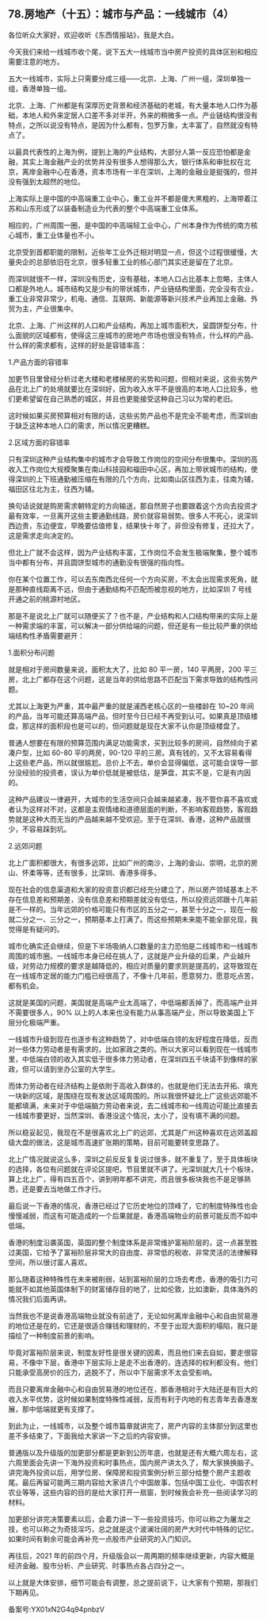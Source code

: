 ## 78.房地产（十五）：城市与产品：一线城市（4）
各位听众大家好，欢迎收听《东西情报站》，我是大白。


今天我们来给一线城市收个尾，说下五大一线城市当中房产投资的具体区别和相应需要注意的地方。


五大一线城市，实际上只需要分成三组——北京、上海、广州一组，深圳单独一组，香港单独一组。


北京、上海、广州都是有深厚历史背景和经济基础的老城，有大量本地人口作为基础，本地人和外来定居人口差不多对半开，外来的稍微多一点。产业链结构很没有特点，之所以说没有特点，是因为什么都有，包罗万象，太丰富了，自然就没有特点了。


以最具代表性的上海为例，提到上海的产业结构，大部分人第一反应恐怕都是金融，其实上海金融产业的优势并没有很多人想得那么大，银行体系和审批权在北京，离岸金融中心在香港，资本市场有一半在深圳，上海的金融业是挺强的，但并没有强到太超然的地位。


上海实际上是中国的中高端重工业中心，重工业并不都是傻大黑粗的，上海带着江苏和山东形成了以装备制造业为代表的整个中高端重工业体系。


相应的，广州周围一圈，是中国的中高端轻工业中心，广州本身作为传统的南方核心城市，重工业体量也不小。


北京受到首都职能的限制，近些年工业外迁相对明显一点，但这个过程很缓慢，大量央企的总部依旧在北京，很多轻重工业的核心部门其实还是留在了北京。


而深圳就很不一样，深圳没有历史，没有基础，本地人口占比基本上忽略，主体人口都是外地人。城市结构又是少有的带状城市，产业链结构里面，完全没有农业，重工业非常非常少，机电、通信、互联网、新能源等新兴技术产业再加上金融、外贸为主，产业很集中。


北京、上海、广州这样的人口和产业结构，再加上城市面积大，呈圆饼型分布，什么面貌的区域都有，使得这三座城市的房地产市场也很没有特点，什么样的产品、什么样的需求都有，这样的好处是容错率高：


1.产品方面的容错率


加更节目里曾经分析过老大楼和老楼梯房的劣势和问题，但相对来说，这些劣势产品在北上广的处境就要比在深圳好，因为收入水平不是很高的本地人口比较多，他们更希望留在自己熟悉的城区，并且也更能接受这种自己习以为常的老旧。


这时候如果买房预算相对有限的话，这些劣势产品也不是完全不能考虑，而深圳由于缺乏这种本地人口的需求，所以情况更糟糕。


2.区域方面的容错率


只有深圳这种产业结构集中的城市才会导致工作岗位的空间分布很集中。深圳的高收入工作岗位大规模聚集在南山科技园和福田中心区，再加上带状城市的结构，使得深圳的上下班通勤被压缩在有限的几个方向，比如南山区往西为主，往南为辅，福田区往北为主，往西为辅。


换句话说就是购房需求朝特定的方向输送，那自然房子也要跟着这个方向去投资才最有效率，一旦离开这些主要通勤线路，房价就容易弱势。很多人不死心，说深圳西边贵，东边便宜，早晚要估值修复，结果快十年了，非但没有修复，还拉大了，这是需求走向决定的。


但北上广就不会这样，因为产业结构丰富，工作岗位不会发生极端聚集，整个城市当中都有分布，并且圆饼型城市的通勤没有很强的指向性。


你在某个位置工作，可以去东南西北任何一个方向买房，不太会出现需求死角，就是那种直线距离不远，但由于通勤结构不匹配而被忽视的地方，比如深圳 7 号线开通之前的桃源村地区。


那是不是说北上广就可以随便买了？也不是，产业结构和人口结构带来的实际上是一种需求端的丰富，可以解决一部分供给端的问题，但还是有一些比较严重的供给端结构性矛盾需要避开：


1.面积分布问题


就是相对于房间数量来说，面积太大了，比如 80 平一房，140 平两房，200 平三房，北上广都存在这个问题，这是当年的供给思路不匹配当下需求导致的结构性问题。


尤其以上海更为严重，其中最严重的就是浦西老核心区的一些楼龄在 10~20 年间的产品，当年可能还算高端产品，但时至今日已经不再受到认可。如果真是顶级楼盘，那这样的面积段也是可以的，但问题就是现在大家不认你是顶级楼盘了。 


普通人想要在有限的预算范围内满足功能需求，买到比较多的房间，自然倾向于紧凑户型，比如 60-80 平的两房，90-120 平的三房。真有钱的，又不太容易看得上这些老产品，所以就很尴尬。总价上不去，单价会显得偏低，这可能会误导一部分没经验的投资者，误认为单价低就是被低估，是笋盘，其实不是，它是有内因的。


这种产品建议一律避开，大城市的生活空间只会越来越紧凑，我不管你喜不喜欢或者认为这样对不对，这都是主观情绪和道德层面的判断，不影响客观趋势，客观趋势就是这种大而无当的产品越来越不受欢迎。至于在深圳、香港，这种产品就很少，不容易踩到坑。


2.远郊问题


北上广面积都很大，有很多远郊，比如广州的南沙，上海的金山、崇明，北京的房山、怀柔等等，还有很多，比深圳、香港多得多。 


现在社会的信息渠道和大家的投资意识都已经充分建立了，所以房产领域基本上不存在信息差和预期差，没有信息差和预期差就没有低估，所以投资远郊跟十几年前是不一样的。当年远郊的价格可能只有市区的五分之一，甚至十分之一，现在一般就二分之一、三分之一，预期基本上打满了。而这些预期未来能不能全部兑现，我觉得是有疑问的。


城市化确实还会继续，但是下半场吸纳人口数量的主力恐怕是二线城市和一线城市周围的城市圈。一线城市本身已经在挑人了，这就是产业升级的后果，产业越升级，对劳动力规模的要求是越降低的，相应对质量的要求则是提高的，这导致现在在一线城市定居的能力门槛已经很高了，不像十几年前，愿意努力，愿意吃点苦，都有机会。


这就是美国的问题，美国就是高端产业太高端了，中低端都丢掉了，而高端产业并不需要很多人，90% 以上的人本来也没有能力从事高端产业，所以导致美国上下层分化极端严重。


一线城市升级到现在也逐步有这种趋势了，对中低端白领的友好程度在降低，反而对一些体力劳动者是有需求的，比如家政之类的。所以大家可以看到现在一线城市里，中低端白领的收入其实低于很多体力劳动者，在深圳四五千块请不到像样的家政，但可以请到坐办公室的大学生。


而体力劳动者在经济结构上是依附于高收入群体的，也就是他们无法去开拓、填充一块新的区域，是围绕在现有发达区域周围的。所以我很怀疑北上广这些远郊能不能都填满，未来对于中低端脑力劳动者来说，去二线城市和一线周边可能比直接去一线城市要更好，当然深圳、香港没这个情况，太小了，没有填不满的问题。


所以稳妥起见，我现在不是很喜欢北上广的远郊，尤其是广州这种喜欢在远郊盖超级大盘的做法，这是城市高速扩张期的策略，目前可能要转变思路了。


北上广情况就说这么多，深圳之前反反复复说过很多，就不重复了，至于具体板块的选择，各位有问题就在评论区提吧，节目里就不讲了。光深圳就大几十个板块，算上北上广，得有四五百个，讲到明年都不讲完，而且很多板块我也不是足够熟悉，还是要去当地做工作才行。


最后说一下香港的情况，香港已经过了它历史地位的顶峰了，它的制度特殊性也会慢慢减弱，而这有可能造成的一个后果就是，香港高端物业的前景可能反而不如中低端。


香港的制度沿袭英国，英国的整个制度体系是非常维护富裕阶层的，这一点甚至胜过美国，它给予了富裕阶层非常大的自由度、非常低的税收、非常灵活的法律解释空间，所以很讨富人喜欢。


那么随着这种特殊性在未来被削弱，站到富裕阶层的立场去考虑，香港的吸引力可能就不如其他英国体制下的财富储存目的地了，比如伦敦，比如澳新，具体海外的情况我们后面再讲。


当然我也不是说香港高端物业就没有前途了，无论如何离岸金融中心和自由贸易港的地位还是在的，它还是很适合赚钱和理财的，不至于出现大面积的塌陷，我只是描绘了一种制度前景的影响。


毕竟对富裕阶层来说，制度友好性是很关键的因素，而且他们来去自如，要走很容易，不像中下层，香港中下层实际上是走不出香港的，连选择的权利都没有。他们只能承受高房价的压力，逃脱不了，所以中下层需求不太会受影响。


而且只要离岸金融中心和自由贸易港的地位还在，那香港相对于大陆还是有巨大的收入水平优势，这时候如果制度特殊性减弱，反而有利于内地的有志青年去香港发展，那中低端就更有支撑了。


到此为止，一线城市，以及整个城市篇章就讲完了，房产内容的主体部分到这里也差不多结束了，下面我给大家讲一下之后的内容安排。


普通版以及升级版的加更部分都是更新到公历年底，也就是还有大概六周左右，这六周里面会先讲一下海外投资和时事热点，国内房产讲太久了，帮大家换换脑子。讲完海外投资以后，用学位房、保障房和投资案例分析三部分给整个房产主题收尾。最后再留可能两三期内容给大家讲几个中国故事，包括中国工业化、中国农村农业等等，这些内容的目的是给大家打开一扇窗，到时候我会补充一些阅读学习的材料。


加更部分讲完决策要素以后，会着力讲一下一些投资技巧，你可以称之为屠龙之技，也可以称之为奇技淫巧，总之就是这个波澜壮阔的房产大时代中特殊的记忆，如果时间有剩余可能会再补充一点股市产业研究的入门知识。


再往后，2021 年的前四个月，升级版会以一周两期的频率继续更新，内容大概是经济金融、股市分析、产业研究、时事热点各占四分之一。


以上就是大体安排，细节可能会有调整，总之提前说下，让大家有个预期，那我们下期再见。


备案号:YX01xN2G4q94pnbzV

